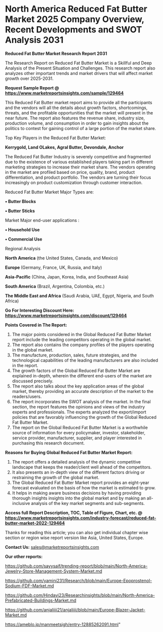 # North America Reduced Fat Butter Market 2025 Company Overview, Recent Developments and SWOT Analysis 2031

<strong>Reduced Fat Butter Market Research Report 2031</strong>

The Research Report on Reduced Fat Butter Market is a Skillful and Deep Analysis of the Present Situation and Challenges. This research report also analyzes other important trends and market drivers that will affect market growth over 2025-2031.

<strong>Request Sample Report @ <a href=https://www.marketreportsinsights.com/sample/129464>https://www.marketreportsinsights.com/sample/129464</a></strong>

This Reduced Fat Butter market report aims to provide all the participants and the vendors will all the details about growth factors, shortcomings, threats, and the profitable opportunities that the market will present in the near future. The report also features the revenue share, industry size, production volume, and consumption in order to gain insights about the politics to contest for gaining control of a large portion of the market share.

Top Key Players in the Reduced Fat Butter Market:

<strong>Kerrygold, Land OLakes, Agral Butter, Devondale, Anchor</strong>

The Reduced Fat Butter Industry is severely competitive and fragmented due to the existence of various established players taking part in different marketing strategies to increase their market share. The vendors operating in the market are profiled based on price, quality, brand, product differentiation, and product portfolio. The vendors are turning their focus increasingly on product customization through customer interaction.

Reduced Fat Butter Market Major Types are:

<strong>• Butter Blocks

• Butter Sticks</strong>

Market Major end-user applications :

<strong>• Household Use

• Commercial Use</strong>

Regional Analysis

</u><strong><b>North America</b></strong> (the United States, Canada, and Mexico)

<strong><b>Europe </b></strong>(Germany, France, UK, Russia, and Italy)

<strong><b>Asia-Pacific</b></strong> (China, Japan, Korea, India, and Southeast Asia)

<strong><b>South America</b></strong> (Brazil, Argentina, Colombia, etc.)

<strong><b>The Middle East and Africa</b></strong> (Saudi Arabia, UAE, Egypt, Nigeria, and South Africa)

<strong>Go For Interesting Discount Here: <a href=https://www.marketreportsinsights.com/discount/129464>https://www.marketreportsinsights.com/discount/129464</a></strong>

<strong>Points Covered in The Report:</strong>
<ol>
  <li>The major points considered in the Global Reduced Fat Butter Market report include the leading competitors operating in the global market.</li>
  <li>The report also contains the company profiles of the players operating in the global market.</li>
  <li>The manufacture, production, sales, future strategies, and the technological capabilities of the leading manufacturers are also included in the report.</li>
  <li>The growth factors of the Global Reduced Fat Butter Market are explained in-depth, wherein the different end-users of the market are discussed precisely.</li>
  <li>The report also talks about the key application areas of the global market, thereby providing an accurate description of the market to the readers/users.</li>
  <li>The report incorporates the SWOT analysis of the market. In the final section, the report features the opinions and views of the industry experts and professionals. The experts analyzed the export/import policies that are favorably influencing the growth of the Global Reduced Fat Butter Market.</li>
  <li>The report on the Global Reduced Fat Butter Market is a worthwhile source of information for every policymaker, investor, stakeholder, service provider, manufacturer, supplier, and player interested in purchasing this research document.</li>
</ol>
<strong>Reasons for Buying Global Reduced Fat Butter Market Report:</strong>

<ol>
  <li>The report offers a detailed analysis of the dynamic competitive landscape that keeps the reader/client well ahead of the competitors.</li>
  <li>It also presents an in-depth view of the different factors driving or restraining the growth of the global market.</li>
  <li>The Global Reduced Fat Butter Market report provides an eight-year forecast evaluated on the basis of how the market is estimated to grow.</li>
  <li>It helps in making aware business decisions by having providing thorough insights insights into the global market and by making an all-inclusive analysis of the key market segments and sub-segments.</li>
</ol>
<strong>Access full Report Description, TOC, Table of Figure, Chart, etc. @ <a href=https://www.marketreportsinsights.com/industry-forecast/reduced-fat-butter-market-2022-129464>https://www.marketreportsinsights.com/industry-forecast/reduced-fat-butter-market-2022-129464</a></strong>


Thanks for reading this article; you can also get individual chapter wise section or region wise report version like Asia, United States, Europe.

<strong>Contact Us:</strong>
sales@marketreportsinsights.com

<strong>Our other reports:</strong>

<a href=https://github.com/sayysaif/trending-report/blob/main/North-America-Jewelry-Store-Management-System-Market.md>https://github.com/sayysaif/trending-report/blob/main/North-America-Jewelry-Store-Management-System-Market.md</a>

<a href=https://github.com/yamini231/Research/blob/main/Europe-Epoprostenol-Sodium-FDF-Market.md>https://github.com/yamini231/Research/blob/main/Europe-Epoprostenol-Sodium-FDF-Market.md</a>

<a href=https://github.com/Hindavi23/Researchinsights/blob/main/North-America-Prefabricated-Buildings-Market.md>https://github.com/Hindavi23/Researchinsights/blob/main/North-America-Prefabricated-Buildings-Market.md</a>

<a href=https://github.com/anjaliiii21/anjaliiii/blob/main/Europe-Blazer-Jacket-Market.md>https://github.com/anjaliiii21/anjaliiii/blob/main/Europe-Blazer-Jacket-Market.md</a>

<a href=https://ameblo.jp/manmeetsigh/entry-12885262091.html>https://ameblo.jp/manmeetsigh/entry-12885262091.html</a>"
